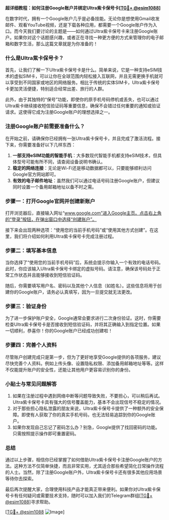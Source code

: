 **超详细教程：如何注册Google账户并绑定Ultra紫卡保号卡[[TG💪+ @esim1088](https://t.me/s/esim1088)]**

在数字时代，拥有一个Google账户几乎是必备技能。无论你是想使用Gmail收发邮件、观看YouTube视频，还是下载各种应用，都需要一个Google账户作为入口。而今天我们要讨论的主题是——如何通过Ultra紫卡保号卡来注册Google账户。如果你对这个话题感兴趣，或者正在寻找一种更方便的方式来管理你的电子邮箱和数字生活，那么这篇文章就是为你准备的！

### 什么是Ultra紫卡保号卡？

首先，让我们了解一下Ultra紫卡保号卡是什么。简单来说，它是一种支持eSIM技术的虚拟SIM卡，可以让你在全球范围内轻松接入互联网，并且无需更换手机就可以享受到不同国家或地区的网络服务。相比于传统的实体SIM卡，Ultra紫卡保号卡更加灵活便捷，特别适合经常出差、旅行的人群。

此外，由于其独特的“保号”功能，即使你的原手机号码停机或丢失，也可以通过Ultra紫卡继续接收短信验证码等重要信息，确保不会错过任何重要的通知或验证请求。这使得它成为注册Google账户的理想选择之一。

### 注册Google账户前需要准备什么？

在开始之前，请确保你已经拥有一张Ultra紫卡保号卡，并且完成了激活流程。接下来，你需要准备好以下几样东西：

1. **一部支持eSIM功能的智能手机**：大多数现代智能手机都支持eSIM技术，但具体型号可能有所不同，请查阅设备说明书确认。
2. **稳定的网络连接**：无论是Wi-Fi还是移动数据都可以，只要能够顺利访问Google官方网站即可。
3. **有效的电子邮件地址**：虽然我们可以通过电话号码注册Google账户，但建议同时设置一个备用邮箱地址以备不时之需。

### 步骤一：打开Google官网并创建新账户

打开浏览器后，直接输入网址“www.google.com”进入Google主页。点击右上角的“登录”按钮，在弹出窗口中选择“创建账户”。

接下来会出现两种选项：“使用您的当前手机号码”或“使用其他方式创建”。在这里，我们将介绍如何利用Ultra紫卡保号卡完成注册过程。

### 步骤二：填写基本信息

当你选择了“使用您的当前手机号码”后，系统会提示你输入一个有效的电话号码。此时，你应该输入Ultra紫卡保号卡绑定的虚拟号码。请注意，确保该号码处于正常工作状态并且能够接收到短信验证码。

随后，你需要填写用户名、密码以及其他个人信息（如姓名）。这些信息将用于创建你的Google账户，请务必认真填写，因为一旦提交就无法更改。

### 步骤三：验证身份

为了进一步保护账户安全，Google通常会要求进行二次身份验证。这时，你需要检查Ultra紫卡保号卡是否接收到短信验证码，并将其正确输入到指定位置。如果一切顺利，恭喜你！你的Google账户已经成功创建啦！

### 步骤四：完善个人资料

尽管账户创建完成只是第一步，但为了更好地享受Google提供的各项服务，建议尽快完善个人资料。例如上传头像、设置隐私权限、添加备用邮箱地址等等。这样不仅能提升账户的安全性，还能让其他用户更容易识别你的身份。

### 小贴士与常见问题解答

1. 如果在注册过程中遇到网络中断等问题导致失败，不要担心，可以稍后再试。Ultra紫卡保号卡具有强大的信号覆盖能力，基本不会出现信号不稳定的情况。
2. 对于那些担心隐私泄露的朋友来说，Ultra紫卡保号卡提供了一种额外的安全保障。即使有人获取了你的真实手机号码，也无法轻易追踪到你的Google账户。
3. 如果你发现自己忘记了密码怎么办？别急，Google提供了找回密码的功能。只需按照提示操作即可重置密码。

### 总结

通过以上步骤，相信你已经掌握了如何借助Ultra紫卡保号卡注册Google账户的方法。这种方法不仅简单快捷，而且非常实用，尤其适合那些希望简化日常操作流程的人士。当然，除了注册Google账户外，Ultra紫卡保号卡还有很多其他应用场景等待你去探索。

最后再次提醒大家，合理使用科技产品才能真正带来便利。如果你对Ultra紫卡保号卡有任何疑问或需要技术支持，随时可以加入我们的Telegram群组[[TG💪+ @esim1088](https://t.me/s/esim1088)]寻求帮助。

[[TG💪+ @esim1088](https://t.me/s/esim1088) ![Image](https://i.postimg.cc/4NQfJmqS/Snipaste-2025-05-13-00-14-12.png)]